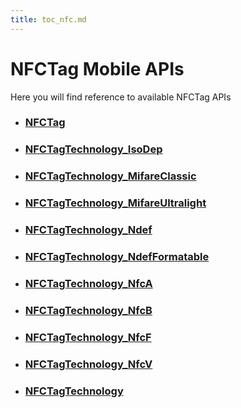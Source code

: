 ```yaml
---
title: toc_nfc.md
---
```

NFCTag Mobile APIs
===
Here you will find reference to available NFCTag APIs

* ### [NFCTag](/rhoelements/toc_nfc.md/rhodesapi/NFCTag-api)
* ### [NFCTagTechnology_IsoDep](/rhoelements/toc_nfc.md/rhodesapi/NFCTagTechnology_IsoDep-api)
* ### [NFCTagTechnology_MifareClassic](/rhoelements/toc_nfc.md/rhodesapi/NFCTagTechnology_MifareClassic-api)
* ### [NFCTagTechnology_MifareUltralight](/rhoelements/toc_nfc.md/rhodesapi/NFCTagTechnology_MifareUltralight-api)
* ### [NFCTagTechnology_Ndef](/rhoelements/toc_nfc.md/rhodesapi/NFCTagTechnology_Ndef-api)
* ### [NFCTagTechnology_NdefFormatable](/rhoelements/toc_nfc.md/rhodesapi/NFCTagTechnology_NdefFormatable-api)
* ### [NFCTagTechnology_NfcA](/rhoelements/toc_nfc.md/rhodesapi/NFCTagTechnology_NfcA-api)
* ### [NFCTagTechnology_NfcB](/rhoelements/toc_nfc.md/rhodesapi/NFCTagTechnology_NfcB-api)
* ### [NFCTagTechnology_NfcF](/rhoelements/toc_nfc.md/rhodesapi/NFCTagTechnology_NfcF-api)
* ### [NFCTagTechnology_NfcV](/rhoelements/toc_nfc.md/rhodesapi/NFCTagTechnology_NfcV-api)
* ### [NFCTagTechnology](/rhoelements/toc_nfc.md/rhodesapi/NFCTagTechnology-api)
